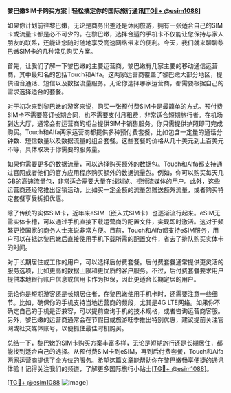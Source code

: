 **黎巴嫩SIM卡购买方案 | 轻松搞定你的国际旅行通讯[[TG💪+ @esim1088](https://t.me/s/esim1088)]**

如果你计划前往黎巴嫩，无论是商务出差还是休闲旅游，拥有一张适合自己的SIM卡或流量卡都是必不可少的。在黎巴嫩，选择合适的手机卡不仅能让您保持与家人朋友的联系，还能让您随时随地享受高速网络带来的便利。今天，我们就来聊聊黎巴嫩SIM卡的几种常见购买方案。

首先，让我们了解一下黎巴嫩的主要运营商。黎巴嫩有几家主要的移动通信运营商，其中最知名的包括Touch和Alfa。这两家运营商覆盖了黎巴嫩大部分地区，提供语音通话、短信以及数据流量服务。无论你选择哪家运营商，都需要根据自己的需求选择适合的套餐。

对于初次来到黎巴嫩的游客来说，购买一张预付费SIM卡是最简单的方式。预付费SIM卡不需要签订长期合同，也不需要支付月租费，非常适合短期旅行者。在机场到达大厅，通常会有运营商的柜台提供SIM卡销售服务。你只需提供护照即可完成购买。Touch和Alfa两家运营商都提供多种预付费套餐，比如包含一定量的通话分钟数、短信数量以及数据流量的组合套餐。这些套餐的价格从几十美元到上百美元不等，具体取决于你需要的服务量。

如果你需要更多的数据流量，可以选择购买额外的数据包。Touch和Alfa都支持通过官网或者他们的官方应用程序购买额外的数据流量包。例如，你可以购买每天几GB的高速流量包，非常适合需要大量在线浏览、视频流媒体的用户。此外，这些运营商还经常推出促销活动，比如买一定金额的流量包赠送额外流量，或者购买特定套餐享受折扣优惠。

除了传统的实体SIM卡，近年来eSIM（嵌入式SIM卡）也逐渐流行起来。eSIM无需实体卡槽，可以通过手机直接下载运营商的配置文件，实现即时激活。这对于频繁更换国家的商务人士来说非常方便。目前，Touch和Alfa都支持eSIM服务，用户可以在抵达黎巴嫩后直接使用手机下载所需的配置文件，省去了排队购买实体卡的时间。

对于长期居住或工作的用户，可以选择后付费套餐。后付费套餐通常提供更灵活的服务选项，比如更高的数据上限和更优质的客户服务。不过，后付费套餐要求用户提供本地银行账户信息或信用卡作为担保，因此更适合长期定居的用户。

无论你是短期游客还是长期居住者，在黎巴嫩使用手机卡时，还需要注意一些细节。比如，确保你的手机支持当地运营商的频段，尤其是4G LTE网络。如果你不确定自己的手机是否兼容，可以提前查询手机的技术规格，或者咨询运营商客服。另外，黎巴嫩的运营商通常会在节假日或旅游旺季推出特别优惠，建议提前关注官网或社交媒体账号，以便抓住最佳时机购买。

总结一下，黎巴嫩的SIM卡购买方案丰富多样，无论是短期旅行还是长期居住，都能找到适合自己的选择。从预付费SIM卡到eSIM，再到后付费套餐，Touch和Alfa两家运营商提供了全方位的服务。希望这篇文章能帮助你在黎巴嫩畅享便捷的通讯体验！记得关注我们的频道，了解更多国际旅行小贴士[[TG💪+ @esim1088](https://t.me/s/esim1088)]。

[[TG💪+ @esim1088](https://t.me/s/esim1088) ![Image](https://i.postimg.cc/4NQfJmqS/Snipaste-2025-05-13-00-14-12.png)]